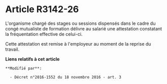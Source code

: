 # Article R3142-26

L'organisme chargé des stages ou sessions dispensés dans le cadre du congé mutualiste de formation délivre au salarié une
attestation constatant la fréquentation effective de celui-ci. 

Cette attestation est remise à l'employeur au moment de la reprise du travail.

**Liens relatifs à cet article**

	**Modifié par**:

	  - Décret n°2016-1552 du 18 novembre 2016 - art. 3
